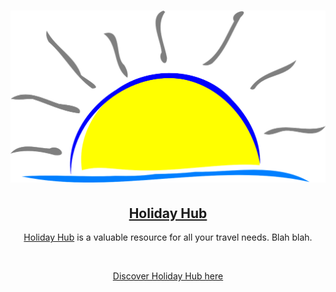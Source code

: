 <h1 align="center">
  <a href="https://jpg6453.github.io/holiday-hub/" target="_blank"><img src="/assets/img/navlogo.png" alt="Holiday Hub logo" width:"300" height:"200"/></a>
</h1>
<h2 align="center">
<a href="https://jpg6453.github.io/holiday-hub/" target="_blank">Holiday Hub</a>
</h2>

<div align="center"> 

[Holiday Hub]("https://jpg6453.github.io/holiday-hub/") is a valuable resource for all your travel needs. Blah blah.

<br>

[Discover Holiday Hub here](jpg6453.github.io/holiday-hub/)

